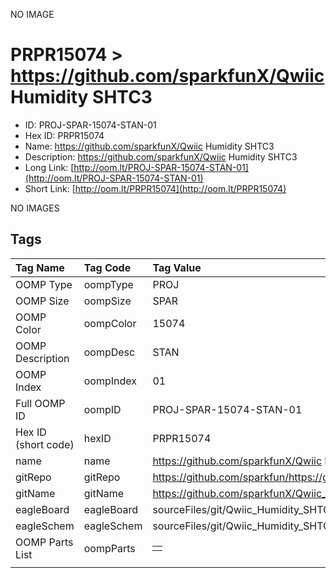 


  
NO IMAGE  
# PRPR15074 > https://github.com/sparkfunX/Qwiic Humidity SHTC3

- ID: PROJ-SPAR-15074-STAN-01
- Hex ID: PRPR15074
- Name: https://github.com/sparkfunX/Qwiic Humidity SHTC3
- Description: https://github.com/sparkfunX/Qwiic Humidity SHTC3
- Long Link: [http://oom.lt/PROJ-SPAR-15074-STAN-01](http://oom.lt/PROJ-SPAR-15074-STAN-01)
- Short Link: [http://oom.lt/PRPR15074](http://oom.lt/PRPR15074)
  
NO IMAGES  
## Tags
  

|Tag Name|Tag Code|Tag Value|
| :--- | :--- | :--- |
|OOMP Type|oompType|PROJ|
|OOMP Size|oompSize|SPAR|
|OOMP Color|oompColor|15074|
|OOMP Description|oompDesc|STAN|
|OOMP Index|oompIndex|01|
|Full OOMP ID|oompID|PROJ-SPAR-15074-STAN-01|
|Hex ID (short code)|hexID|PRPR15074|
|name|name|https://github.com/sparkfunX/Qwiic Humidity SHTC3|
|gitRepo|gitRepo|https://github.com/sparkfun/https://github.com/sparkfunX/Qwiic_Humidity_SHTC3|
|gitName|gitName|https://github.com/sparkfunX/Qwiic_Humidity_SHTC3|
|eagleBoard|eagleBoard|sourceFiles/git/Qwiic_Humidity_SHTC3/Hardware/SHTC3 Breakout.brd|
|eagleSchem|eagleSchem|sourceFiles/git/Qwiic_Humidity_SHTC3/Hardware/SHTC3 Breakout.sch|
|OOMP Parts List|oompParts|<table><tr><td></td></tr></table>|
||||
